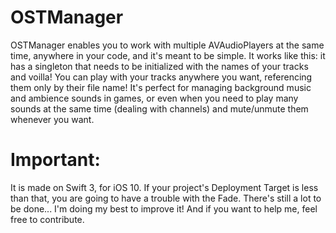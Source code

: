 # OSTManager

OSTManager enables you to work with multiple AVAudioPlayers at the same time, anywhere in your code, and it's meant to be simple. It works like this: it has a singleton that needs to be initialized with the names of your tracks and voilla! You can play with your tracks anywhere you want, referencing them only by their file name! It's perfect for managing background music and ambience sounds in games, or even when you need to play many sounds at the same time (dealing with channels) and mute/unmute them whenever you want. 

# Important: 
It is made on Swift 3, for iOS 10. If your project's Deployment Target is less than that, you are going to have a trouble with the Fade. There's still a lot to be done... I'm doing my best to improve it! And if you want to help me, feel free to contribute. 
